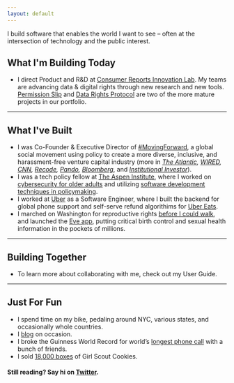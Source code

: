 ```yaml
---
layout: default
---
```


I build software that enables the world I want to see – often at the intersection of technology and the public interest.

## What I'm Building Today
*   I direct Product and R&D at [Consumer Reports Innovation Lab](lab.cr.org). My teams are advancing data & digital rights through new research and new tools. [Permission Slip](permissionslipcr.com) and [Data Rights Protocol](datarightsprotocol.org) are two of the more mature projects in our portfolio.

* * *

## What I've Built
*   I was Co-Founder & Executive Director of [#MovingForward](https://wearemovingforward.github.io/), a global social movement using policy to create a more diverse, inclusive, and harassment-free venture capital industry (more in _[The Atlantic](https://www.theatlantic.com/ideas/archive/2019/09/change-harassment-silicon-valley-change-law/597373/), [WIRED](https://www.wired.co.uk/article/movingforward-sexism-vc-ellen-pao), [CNN](https://money.cnn.com/2018/03/08/technology/movingforward-tech-vc-harassment/index.html), [Recode](https://www.recode.net/2018/3/8/17094632/venture-capital-sexual-harassment-policies-moving-forward-directory), [Pando](https://pando.com/2018/03/08/beyond-metoo-new-initiative-movingforward-seeks-hold-newly-shaken-silicon-valley-accountable/), [Bloomberg](https://www.bloomberg.com/news/videos/2018-03-22/next-steps-for-movingforward-and-metoo-video)_, and _[Institutional Investor](https://www.institutionalinvestor.com/article/b17hndr10zmwwb/venture-capital-has-a-%E2%80%98metoo%E2%80%99-problem-have-investors-been-ignoring-it)_).
*   I was a tech policy fellow at [The Aspen Institute](https://aspentechpolicyhub.org), where I worked on [cybersecurity for older adults](https://www.cnbc.com/2019/11/23/new-research-pinpoints-how-elderly-people-are-targeted-in-online-scams.html?fbclid=IwAR0oNY5QvkxLxC1ojg7a3_TQYeKfrKwj9jpyNW4IAp58zYXvgDRRSmvSRQg) and utilizing [software development techniques in policymaking](https://www.aspentechpolicyhub.org/project/test-driven-development/).
*   I worked at [Uber](https://www.uber.com/) as a Software Engineer, where I built the backend for global phone support and self-serve refund algorithims for [Uber Eats](https://www.ubereats.com/en-US/).
*   I marched on Washington for reproductive rights [before I could walk](https://medium.com/@GlowHQ/the-womens-march-a-reflection-d7bb4049e5ee), and launched the [Eve app](https://glowing.com/eve), putting critical birth control and sexual health information in the pockets of millions.


* * *

## Building Together
*   To learn more about collaborating with me, check out my User Guide.

* * *

## Just For Fun
*   I spend time on my bike, pedaling around NYC, various states, and occasionally whole countries.
*   I [blog](https://medium.com/@ginnyfahs) on occasion.
*   I broke the Guinness World Record for world’s [longest phone call](https://www.thecrimson.com/article/2012/1/23/world-record-longest-phone-call/) with a bunch of friends.
*   I sold [18,000 boxes](https://www.ajc.com/news/photos/girl-scout-cookies-for-the-troops/ZPz9VUs5CMq82WBfa0fz2J/) of Girl Scout Cookies.



#### Still reading? Say hi on [Twitter](https://twitter.com/ginnyfahs).
